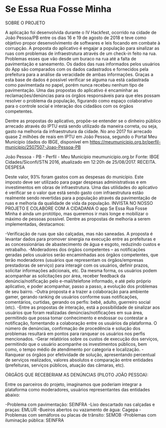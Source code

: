 # Se Essa Rua Fosse Minha 

SOBRE O PROJETO

  A aplicação foi desenvolvida durante o IV Hackfest, ocorrido na cidade de João Pessoa/PB entre os dias 16 e 19 de agosto de 2018 e teve como objetivo propor desenvolvimento de softwares e leis focando em combate à corrupção. A proposta do aplicativo é engajar a população para sinalizar as ruas com problemas de infraestrutura através de um check-in feito na rua. Problemas esses que vão desde um buraco na rua até a falta de pavimentação e saneamento. Os dados das ruas informados pelos usuários do App são comparados com os dados cadastrados e fornecidos pela prefeitura para a análise da veracidade de ambas informações. Graças a esta base de dados é possível verificar se alguma rua está cadastrada como pavimentada no papel, porém nunca recebeu nenhum tipo de pavimentação. Uma das propostas do aplicativo é encaminhar as reclamações/denúncias para os órgãos responsáveis para que eles possam resolver o problema da população, figurando como espaço colaborativo para o controle social e interação dos cidadãos com os órgãos competentes.

  Dentre as propostas do aplicativo, propõe-se entender se o dinheiro público arrecado através do IPTU está sendo utilizado da maneira correta, ou seja, gasto na melhoria da infraestrutura da cidade. No ano 2017 foi arrecado quase 2 milhões de reais em IPTU em João Pessoa, segundo o Portal Meu Município (dados do IBGE, disponível em https://meumunicipio.org.br/perfil-municipio/2507507-Joao-Pessoa-PB

João Pessoa - PB - Perfil - Meu Município
meumunicipio.org.br
Fonte: IBGE Cidades/Siconfi/STN 2016, atualizado em 12:20h de 25/08/2017. RECEITA. DESPESA

  Deste valor, 93% foram gastos com as despesas do município. Este imposto deve ser utilizado para pagar despesas administrativas e em investimentos em obras de infraestrutura. Uma das utilidades do aplicativo é verificar se o valor que está sendo gasto com infraestrutura estão realmente sendo revertidas para a população através da pavimentação de ruas e melhoria da qualidade de vida da população.
INVISTA NO NOSSO PROJETO E COLABORE COM A CIDADANIA
O app Se Essa Rua Fosse Minha é ainda um protótipo, mas queremos ir mais longe e mobilizar o máximo de pessoas possível. Dentre as propostas de melhoria a serem implementadas, destacamos:

 

-Verificação de ruas que são calçadas, mas não saneadas. A proposta é levantar dados para promover sinergia na execução entre as prefeituras e as concessionárias de abastecimento de água e esgoto, reduzindo custos e retrabalho.
-Moderadores dos órgãos competentes – as notificações geradas pelos usuários serão encaminhadas aos órgãos competentes, que terão moderadores (usuários que representam os órgãos/empresas prestadoras de serviço) para interagir com os usuários, definir prazos, solicitar informações adicionais, etc. Da mesma forma, os usuários podem acompanhar as solicitações por área, receber feedback da denúncia/notificação pelo e-mail/telefone informado, e até pelo próprio aplicativo, e poder acompanhar, passo a passo, a evolução dos problemas de seu bairro.
-Outra proposta é a trazer a colaboração para ambiente gamer, gerando ranking de usuários conforme suas notificações, comentários, curtidas, gerando os perfis: bebê, adulto, guerreiro social (etc).
-Entre as propostas de interação, está a possibilidade de sinalizar aos usuários que foram realizadas denúncias/notificações em sua área, permitindo que possa tomar conhecimento e endossar ou contestar a notificação, fomentando a colaboração entre os usuários da plataforma. O número de denúncias, confirmação de procedência e solução dos problemas resultará em pontos para ranquear os usuários nos perfis mencionados.
-Gerar relatórios sobre os custos de execução dos serviços, permitindo que o usuário acompanhe os investimentos públicos, bem como, o tempo médio de atendimento por categoria e localização.
-Ranquear os órgãos por efetividade de solução, apresentando percentual de serviços realizados, valores absolutos e comparação entre entidades (prefeituras, serviços públicos, atuação das câmaras, etc).
 

ÓRGÃOS QUE RECEBERIAM AS DENÚNCIAS (PILOTO JOÃO PESSOA):

 

Entre os parceiros do projeto, imaginamos que poderiam integrar a plataforma como moderadores, usuários representantes das entidades abaixo:

 

-Problema com pavimentação: SEINFRA
-Lixo descartado nas calçadas e praças: EMLUR
-Bueiros abertos ou vazamento de água: Cagepa
-Problemas com semáforos ou placas de trânsito: SEMOB
-Problemas com iluminação pública: SEINFRA
